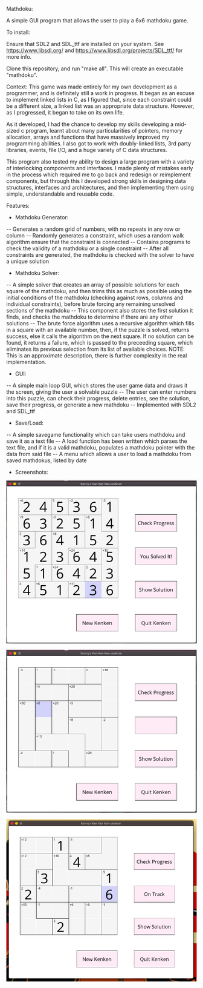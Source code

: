 Mathdoku:

A simple GUI program that allows the user to play a 6x6 mathdoku game.

To install:

Ensure that SDL2 and SDL_ttf are installed on your system. See https://www.libsdl.org/ and https://www.libsdl.org/projects/SDL_ttf/ for more info.

Clone this repository, and run "make all". This will create an executable "mathdoku".

Context: This game was made entirely for my own development as a programmer, and is definitely still a work in progress. It began as an excuse to implement linked lists in C, as I figured that, since each constraint could be a different size, a linked list was an appropriate data structure. However, as I progressed, it began to take on its own life. 

As it developed, I had the chance to develop my skills developing a mid-sized c program, learnt about many particularities of pointers, memory allocation, arrays and functions that have massively improved my programming abilities. I also got to work with doubly-linked lists, 3rd party libraries, events, file I/O, and a huge variety of C data structures. 

This program also tested my ability to design a large program with a variety of interlocking components and interfaces. I made plenty of mistakes early in the process which required me to go back and redesign or reimplement components, but through this I developed strong skills in designing data structures, interfaces and architectures, and then implementing them using simple, understandable and reusable code.

Features:

- Mathdoku Generator:

-- Generates a random grid of numbers, with no repeats in any row or column
-- Randomly generates a constraint, which uses a random walk algorithm ensure that the constraint is connected
-- Contains programs to check the validity of a mathdoku or a single constraint
-- After all constraints are generated, the mathdoku is checked with the solver to have a unique solution

- Mathdoku Solver:

-- A simple solver that creates an array of possible solutions for each square of the mathdoku, and then trims this as much as possible using the initial conditions of the mathdoku (checking against rows, columns and individual constraints), before brute forcing any remaining unsolved sections of the mathdoku
-- This component also stores the first solution it finds, and checks the mathdoku to determine if there are any other solutions
-- The brute force algorithm uses a recursive algorithm which fills in a square with an available number, then, if the puzzle is solved, returns success, else it calls the algorithm on the next square. If no solution can be found, it returns a failure, which is passed to the preceeding square, which eliminates its previous selection from its list of available choices. NOTE: This is an approximate description, there is further complexity in the real implementation.

- GUI:

-- A simple main loop GUI, which stores the user game data and draws it the screen, giving the user a solvable puzzle
-- The user can enter numbers into this puzzle, can check their progress, delete entries, see the solution, save their progress, or generate a new mathdoku
-- Implemented with SDL2 and SDL_ttf

- Save/Load:

-- A simple savegame functionality which can take users mathdoku and save it as a text file
-- A load function has been written which parses the text file, and if it is a valid mathdoku, populates a mathdoku pointer with the data from said file
-- A menu which allows a user to load a mathdoku from saved mathdokus, listed by date

- Screenshots:

![solved game](res/img1.png)

![new game](res/img2.png)

![partially completed game](res/img4.png)

